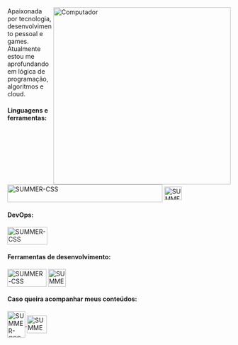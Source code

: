 ##
<img src="https://raw.githubusercontent.com/MicaelliMedeiros/micaellimedeiros/master/image/computer-illustration.png" min-width="400px" max-width="400px" width="400px" align="right" alt="Computador">

<p align="left"> 
  Apaixonada por tecnologia, desenvolvimento pessoal e games. <br>
  Atualmente estou me aprofundando em lógica de programação, algoritmos e cloud.
</p>

<div align="left">
  <h4>Linguagens e  ferramentas:</h4>
  <img align="center" alt="SUMMER-CSS" width="350" height="40" margin="0" src="https://skillicons.dev/icons?i=html,css,js,angular,ts,bootstrap,sass,tailwind" />
  <img align="center" alt="SUMMER-CSS" height="30" width="40" margin="0" src="https://cdn.jsdelivr.net/gh/devicons/devicon/icons/ionic/ionic-original.svg" />
</div> 

 <div align="left">
  <h4>DevOps:</h4>
  <img align="center" alt="SUMMER-CSS" width="90" height="40" margin="0" src="https://skillicons.dev/icons?i=git,github" />
 </div>
 
 <div align="left">
  <h4>Ferramentas de desenvolvimento:</h4>
   <img align="center" alt="SUMMER-CSS" margin="0" width="88" height="40"src="https://skillicons.dev/icons?i=vscode,figma&theme=dark"/>
  <img align="center" alt="SUMMER-CSS" margin="0" height="40" width="40" src="https://user-images.githubusercontent.com/81439112/199862837-9aa0717b-2cf7-4cc6-82e2-7afd64d0b142.png" />
 </div>
 
<div align="left">
 <h4>Caso queira acompanhar meus conteúdos: </h4>
 <div> 
   <a href="https://www.linkedin.com/in/stefhany-santos-6093061ba/" target="_blank">
     <img align="center" alt="SUMMER-CSS" width="40" height="60" src="https://skillicons.dev/icons?i=linkedin" target="_blanck"/>
   </a>
   <a href="https://discord.gg/cqPC6Kb76w" target="_blank">
      <img align="center" alt="SUMMER-CSS" width="45" height="40" src="https://skillicons.dev/icons?i=discord" target="_blanck"/>
   </a>
</div>
</div>

##

